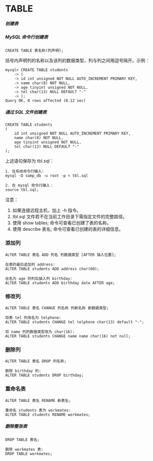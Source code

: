 TABLE
===

##### 创建表

##### MySQL 命令行创建表

```
CREATE TABLE 表名称(列声明);
```

括号内声明列的名称以及该列的数据类型，列与列之间用逗号隔开。示例：

```
mysql> CREATE TABLE students
    -> (
    -> id int unsigned NOT NULL AUTO_INCREMENT PRIMARY KEY,
    -> name char(8) NOT NULL,
    -> age tinyint unsigned NOT NULL,
    -> tel char(13) NULL DEFAULT "-"
    -> );
Query OK, 0 rows affected (0.12 sec)

```

##### 通过 SQL 文件创建表

```
CREATE TABLE students
(
    id int unsigned NOT NULL AUTO_INCREMENT PRIMARY KEY,
    name char(8) NOT NULL,
    age tinyint unsigned NOT NULL,
    tel char(13) NULL DEFAULT "-"
);
```

上述语句保存为 tbl.sql：

```
1. 在系统命令行输入:
mysql -D samp_db -u root -p < tbl.sql

2. 在 mysql 命令行输入：
source tbl.sql;
```

注意：

1. 如果连接远程主机，加上 -h 指令。
2. tbl.sql 文件若不在当前工作目录下需指定文件的完整路径。
3. 使用 show tables; 命令可查看已创建了表的名称。
4. 使用 describe 表名; 命令可查看已创建的表的详细信息。

### 添加列

```
ALTER TABLE 表名 ADD 列名 列数据类型 [AFTER 插入位置];

在表的最后追加列 address:
ALTER TABLE students ADD address char(60);

在名为 age 的列后插入列 birthday:
ALTER TABLE students ADD birthday date AFTER age;
```

### 修改列

```
ALTER TABLE 表名 CHANGE 列名称 列新名称 新数据类型;

将表 tel 列改名为 telphone:
ALTER TABLE students CHANGE tel telphone char(13) default "-";

将 name 列的数据类型改为 char(16):
ALTER TABLE students CHANGE name name char(16) not null;
```

### 删除列

```
ALTER TABLE 表名 DROP 列名称;

删除 birthday 列:
ALTER TABLE students DROP birthday;
```

### 重命名表

```
ALTER TABLE 表名 RENAME 新表名;

重命名 students 表为 workmates:
ALTER TABLE students RENAME workmates;
```

##### 删除整张表

```
DROP TABLE 表名;

删除 workmates 表:
DROP TABLE workmates;
```
